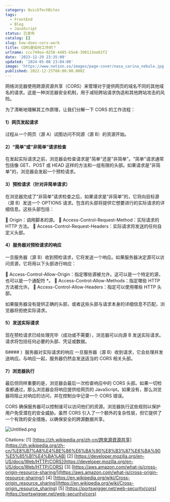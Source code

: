 ```yaml
---
category: QuickTechBites
tags:
  - FrontEnd
  - Blog
  - JavaScript
status: 已发布
catalog: []
slug: how-does-cors-work
title: CORS是如何工作的？
urlname: ccc749ea-0258-4485-b5e8-390113ee81f2
date: '2023-12-29 23:35:00'
updated: '2024-05-08 23:04:00'
image: 'https://www.notion.so/images/page-cover/nasa_carina_nebula.jpg'
published: 2022-12-25T08:00:00.000Z
---
```


网络浏览器使用跨源资源共享（CORS）来管理对于提供网页的域名不同的其他域名的请求。这是一种浏览器安全机制，用于减轻跨站请求伪造和其他跨站攻击的风险。


为了清晰地理解其工作原理，让我们分解一下 CORS 的工作流程：


#### 1）网页发起请求
过程从一个网页（源 A）试图访问不同源（源 B）的资源开始。


#### 2）“简单”或“非简单”请求检查
在发起实际请求之前，浏览器会检查请求是"简单"还是"非简单"。"简单"请求通常包括像 GET、POST 或 HEAD 这样的方法和一组有限的头部。如果请求是"非简单"的，浏览器会发起一个预检请求。


#### 3）预检请求（针对非简单请求）
在浏览器完成了“非简单”请求检查之后，如果请求是“非简单”的，它将向目标源（源 B）发送一个 OPTIONS 请求。包含的头部将提供它想要进行的实际请求的详细信息。这些头部包括：


🔸 Origin：调用脚本的源。
🔸 Access-Control-Request-Method：实际请求的 HTTP 方法。
🔸 Access-Control-Request-Headers：实际请求将发送的任何自定义头部。


#### 4）服务器对预检请求的响应
一旦服务器（源 B）收到预检请求，它将发送一个响应。如果服务器决定源可以访问资源，它将用以下头部进行响应：


🔹 Access-Control-Allow-Origin：指定哪些源被允许。这可以是一个特定的源，也可以是一个通配符 *。
🔹 Access-Control-Allow-Methods：指定哪些 HTTP 方法被允许。
🔹 Access-Control-Allow-Headers：指定可以使用哪些 HTTP 头部。


如果服务器没有提供正确的头部，或者这些头部与请求本身的详细信息不匹配，浏览器将拒绝实际请求。


#### 5）发送实际请求
现在预检请求已经处理完毕（成功或不需要），浏览器可以向源 B 发送实际请求。请求将包括任何必要的头部、凭证或数据。


6#### ）服务器对实际请求的响应
一旦服务器（源 B）收到请求，它会处理并发送响应。与响应一起，服务器仍然会发送适当的 CORS 相关头部。


#### 7）浏览器执行
最后但同样重要的是，浏览器会最后一次检查响应中的 CORS 头部。如果一切检查都通过，那么浏览器会将响应提供给网页的 JavaScript。如果没有，那么浏览器将阻止对响应的访问，并在控制台中记录一个 CORS 错误。


CORS 确保服务器可以控制谁可以访问他们的资源。浏览器执行这些规则以保护用户免受潜在的安全威胁。虽然 CORS 引入了一个额外的复杂性层，但它提供了一个有效的安全措施，以确保安全的跨源数据共享。


![Untitled.png](https://prod-files-secure.s3.us-west-2.amazonaws.com/5d24fe63-e567-4804-86f9-9fdc62e13082/b3deb140-f22b-4520-bcee-759301567801/Untitled.png?X-Amz-Algorithm=AWS4-HMAC-SHA256&X-Amz-Content-Sha256=UNSIGNED-PAYLOAD&X-Amz-Credential=ASIAZI2LB4665FTKH2TP%2F20250318%2Fus-west-2%2Fs3%2Faws4_request&X-Amz-Date=20250318T213328Z&X-Amz-Expires=3600&X-Amz-Security-Token=IQoJb3JpZ2luX2VjEA0aCXVzLXdlc3QtMiJHMEUCIQC6knRxlT94jghLQnlP9JY6LhJV5iYD3AfEaw0fwr40KwIgB9vpDWLX1jzb5jPV%2FRDF33czaPkpu27A3Fnm5RWAG80q%2FwMIZhAAGgw2Mzc0MjMxODM4MDUiDDBqiT1e3vAOR6EIbCrcA9jMu4AL40s%2FHciT9fxj3RoRqoDabs7zqLNcOHyqE%2FlYlv7nJ5ySy0EsHU7HEQV1qvkoFTlRzkM2uJYgdV5uh%2FFMNWDjSCXpYtSUn81Pq%2FSHCEzO3s3olLfbBLlZ8cy2FkSTscU9t1pG%2B7g3%2Bf2IDyaLsVkoUG82QmF1tn2ou5KPuG97dJePkYt%2BAsGg%2F%2BjsXg%2Fxyo1gUmd79dY%2BMbE0RR%2Bl%2FPisGHi9OSKm%2FEWThwtIGWuLfRo6AzL0IcDfp62ViofB8IpJw9Z%2BC3pa5xx14kTFq9R93pIZL%2FFamh3gacTYrMtiTj0I31Z5BzWwpSOplA2Wilap9igHRWz0D6Mnw%2F8fdXa9WPAfx5xL0jCi%2Bdg2jELKSkquWIiec4bl9n1HGbEsyEZT43koWWPOQ0LyRYN9k5RcSz6QSeUxPVjmFbak082JCQww1aSPC7dk1638%2FPP9bI4rHYRxR0P9nT3eLQbZ%2Fv8o0mAwOHw6UcRbjG23MZTwiy2seJGOXU%2FkxhCwLbumjGWNgu%2FLefo8w1INO67vGqMvqfy%2F0rf3gLxhsaRlhbCHoxoZ%2B3WhIygcKrjN2lVTBxy8TbxQoYcxA1J1EOZtKjTtzsXhveU%2Bd12VHZNQbm4NYFU50uEYdacWML2v574GOqUBMY360jCGROMqyWmNZiQBkQOofXpD%2Bs1dyCC7zObXksY7gEhu2QNlP8GyMt3Q8blQFdXK%2BACOJGOFZB%2Ff86bCom9AlTf%2FYxA3QA49RVfpyFsFpQDCtVKdup5XiIW7Wk%2BsY%2FHfhLaCkK2dbCX7evbUGzgrHv7ft8edt5G7%2FYB1aIE97wls9oGT4ZNErBZlO4MB2jqHO%2B2OlZ6u0j48iBxGoeFA71mI&X-Amz-Signature=d619427dda7885d113e065d6f013a81b271ad3ad98bd315062c1de0f0595139e&X-Amz-SignedHeaders=host&x-id=GetObject)


Citations:
[1] [https://zh.wikipedia.org/zh-cn/跨來源資源共享](https://zh.wikipedia.org/zh-cn/%E8%B7%A8%E4%BE%86%E6%BA%90%E8%B3%87%E6%BA%90%E5%85%B1%E4%BA%AB)
[2] [https://developer.mozilla.org/en-US/docs/Web/HTTP/CORS](https://developer.mozilla.org/en-US/docs/Web/HTTP/CORS)
[3] [https://aws.amazon.com/what-is/cross-origin-resource-sharing/](https://aws.amazon.com/what-is/cross-origin-resource-sharing/)
[4] [https://en.wikipedia.org/wiki/Cross-origin_resource_sharing](https://en.wikipedia.org/wiki/Cross-origin_resource_sharing)
[5] [https://portswigger.net/web-security/cors](https://portswigger.net/web-security/cors)

